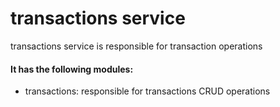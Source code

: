 # transactions service

transactions service is responsible for transaction operations

#### It has the following modules:

- transactions: responsible for transactions CRUD operations
